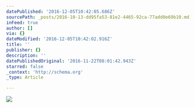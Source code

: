 ```yaml
---
datePublished: '2016-12-05T10:42:05.686Z'
sourcePath: _posts/2016-10-13-dd95fa53-81e2-4465-92ca-77add0e69b10.md
inFeed: true
author: []
via: {}
dateModified: '2016-12-05T10:42:02.916Z'
title: ''
publisher: {}
description: ''
datePublishedOriginal: '2016-11-22T08:01:42.943Z'
starred: false
_context: 'http://schema.org'
_type: Article

---
```

![](https://the-grid-user-content.s3-us-west-2.amazonaws.com/428f3086-80dd-4e73-929a-47bf373f85bd.png)